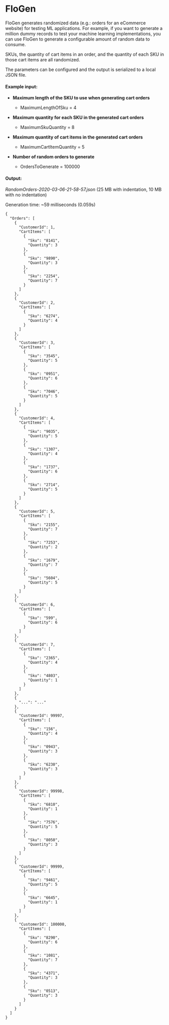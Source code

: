 # FloGen
FloGen generates randomized data (e.g.: orders for an eCommerce website) for testing ML applications. For example, if you want to generate a million dummy records to test your machine learning implementations, you can use FloGen to generate a configurable amount of random data to consume.

SKUs, the quantity of cart items in an order, and the quantity of each SKU in those cart items are all randomized.

The parameters can be configured and the output is serialized to a local JSON file. 

#### Example input:
- **Maximum length of the SKU to use when generating cart orders**
  - MaximumLengthOfSku = 4

- **Maximum quantity for each SKU in the generated cart orders**
  - MaximumSkuQuantity = 8

- **Maximum quantity of cart items in the generated cart orders**
  - MaximumCartItemQuantity = 5

- **Number of random orders to generate**
  - OrdersToGenerate = 100000

#### Output:
*RandomOrders-2020-03-06-21-58-57.json* (25 MB with indentation, 10 MB with no indentation)

Generation time: ~59 milliseconds (0.059s)
```
{
  "Orders": [
    {
      "CustomerId": 1,
      "CartItems": [
        {
          "Sku": "8141",
          "Quantity": 3
        },
        {
          "Sku": "9890",
          "Quantity": 3
        },
        {
          "Sku": "2254",
          "Quantity": 7
        }
      ]
    },
    {
      "CustomerId": 2,
      "CartItems": [
        {
          "Sku": "6274",
          "Quantity": 4
        }
      ]
    },
    {
      "CustomerId": 3,
      "CartItems": [
        {
          "Sku": "3545",
          "Quantity": 5
        },
        {
          "Sku": "0951",
          "Quantity": 6
        },
        {
          "Sku": "7046",
          "Quantity": 5
        }
      ]
    },
    {
      "CustomerId": 4,
      "CartItems": [
        {
          "Sku": "9035",
          "Quantity": 5
        },
        {
          "Sku": "1307",
          "Quantity": 4
        },
        {
          "Sku": "1737",
          "Quantity": 6
        },
        {
          "Sku": "2714",
          "Quantity": 5
        }
      ]
    },
    {
      "CustomerId": 5,
      "CartItems": [
        {
          "Sku": "2155",
          "Quantity": 7
        },
        {
          "Sku": "7253",
          "Quantity": 2
        },
        {
          "Sku": "1679",
          "Quantity": 7
        },
        {
          "Sku": "5604",
          "Quantity": 5
        }
      ]
    },
    {
      "CustomerId": 6,
      "CartItems": [
        {
          "Sku": "599",
          "Quantity": 6
        }
      ]
    },
    {
      "CustomerId": 7,
      "CartItems": [
        {
          "Sku": "2365",
          "Quantity": 4
        },
        {
          "Sku": "4803",
          "Quantity": 1
        }
      ]
    },
    {
      "...": "..."
    },
    {
      "CustomerId": 99997,
      "CartItems": [
        {
          "Sku": "156",
          "Quantity": 4
        },
        {
          "Sku": "0943",
          "Quantity": 3
        },
        {
          "Sku": "6230",
          "Quantity": 3
        }
      ]
    },
    {
      "CustomerId": 99998,
      "CartItems": [
        {
          "Sku": "6810",
          "Quantity": 1
        },
        {
          "Sku": "7576",
          "Quantity": 5
        },
        {
          "Sku": "8050",
          "Quantity": 3
        }
      ]
    },
    {
      "CustomerId": 99999,
      "CartItems": [
        {
          "Sku": "9461",
          "Quantity": 5
        },
        {
          "Sku": "6645",
          "Quantity": 1
        }
      ]
    },
    {
      "CustomerId": 100000,
      "CartItems": [
        {
          "Sku": "8290",
          "Quantity": 6
        },
        {
          "Sku": "1081",
          "Quantity": 7
        },
        {
          "Sku": "4371",
          "Quantity": 3
        },
        {
          "Sku": "0513",
          "Quantity": 3
        }
      ]
    }
  ]
}
```
